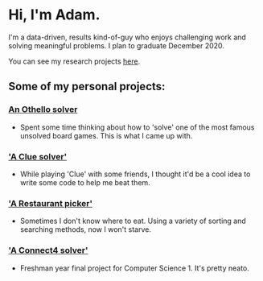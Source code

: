 # Hi, I'm Adam. 

I'm a data-driven, results kind-of-guy who enjoys challenging work and solving meaningful problems. I plan to graduate December 2020.

You can see my research projects [here](https://adamrbehrman.github.io/research-projects).


## Some of my personal projects:
### [An Othello solver](https://github.com/adamrbehrman/OthelloSolver)
- Spent some time thinking about how to 'solve' one of the most famous unsolved board games. This is what I came up with.
### ['A Clue solver'](https://github.com/adamrbehrman/ClueSolver)
- While playing 'Clue' with some friends, I thought it'd be a cool idea to write some code to help me beat them.
### ['A Restaurant picker'](https://github.com/adamrbehrman/Restaurant-Picker)
- Sometimes I don't know where to eat. Using a variety of sorting and searching methods, now I won't starve.
### ['A Connect4 solver'](https://github.com/adamrbehrman/Connect4Solver)
- Freshman year final project for Computer Science 1. It's pretty neato.
